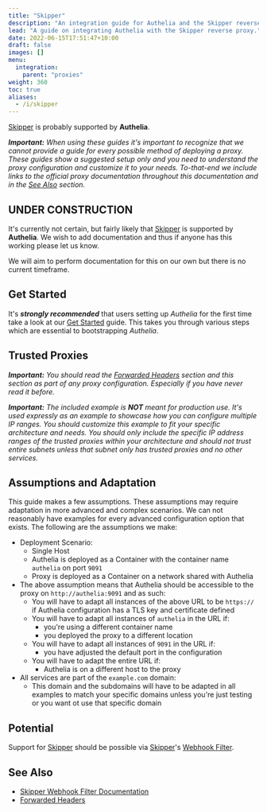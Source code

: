 ```yaml
---
title: "Skipper"
description: "An integration guide for Authelia and the Skipper reverse proxy"
lead: "A guide on integrating Authelia with the Skipper reverse proxy."
date: 2022-06-15T17:51:47+10:00
draft: false
images: []
menu:
  integration:
    parent: "proxies"
weight: 360
toc: true
aliases:
  - /i/skipper
---
```


[Skipper] is probably supported by __Authelia__.

*__Important:__ When using these guides it's important to recognize that we cannot provide a guide for every possible
method of deploying a proxy. These guides show a suggested setup only and you need to understand the proxy
configuration and customize it to your needs. To-that-end we include links to the official proxy documentation
throughout this documentation and in the [See Also](#see-also) section.*

## UNDER CONSTRUCTION

It's currently not certain, but fairly likely that [Skipper] is supported by __Authelia__. We wish to add documentation
and thus if anyone has this working please let us know.

We will aim to perform documentation for this on our own but there is no current timeframe.

## Get Started

It's __*strongly recommended*__ that users setting up *Authelia* for the first time take a look at our
[Get Started](../prologue/get-started.md) guide. This takes you through various steps which are essential to
bootstrapping *Authelia*.

## Trusted Proxies

*__Important:__ You should read the [Forwarded Headers] section and this section as part of any proxy configuration.
Especially if you have never read it before.*

*__Important:__ The included example is __NOT__ meant for production use. It's used expressly as an example to showcase
how you can configure multiple IP ranges. You should customize this example to fit your specific architecture and needs.
You should only include the specific IP address ranges of the trusted proxies within your architecture and should not
trust entire subnets unless that subnet only has trusted proxies and no other services.*

## Assumptions and Adaptation

This guide makes a few assumptions. These assumptions may require adaptation in more advanced and complex scenarios. We
can not reasonably have examples for every advanced configuration option that exists. The
following are the assumptions we make:

* Deployment Scenario:
  * Single Host
  * Authelia is deployed as a Container with the container name `authelia` on port `9091`
  * Proxy is deployed as a Container on a network shared with Authelia
* The above assumption means that Authelia should be accessible to the proxy on `http://authelia:9091` and as such:
  * You will have to adapt all instances of the above URL to be `https://` if Authelia configuration has a TLS key and
    certificate defined
  * You will have to adapt all instances of `authelia` in the URL if:
    * you're using a different container name
    * you deployed the proxy to a different location
  * You will have to adapt all instances of `9091` in the URL if:
    * you have adjusted the default port in the configuration
  * You will have to adapt the entire URL if:
    * Authelia is on a different host to the proxy
* All services are part of the `example.com` domain:
  * This domain and the subdomains will have to be adapted in all examples to match your specific domains unless you're
    just testing or you want ot use that specific domain

## Potential

Support for [Skipper] should be possible via [Skipper]'s
[Webhook Filter](https://opensource.zalando.com/skipper/reference/filters/#webhook).

## See Also

* [Skipper Webhook Filter Documentation](https://opensource.zalando.com/skipper/reference/filters/#webhook)
* [Forwarded Headers]

[Skipper]: https://opensource.zalando.com/skipper/
[Forwarded Headers]: fowarded-headers
